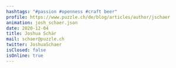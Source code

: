 ```yaml
---
hashtags: "#passion #openness #craft beer"
profile: https://www.puzzle.ch/de/blog/articles/author/jschaer
animation: josh_schaer.json
date: 2020-12-04
title: Joshua Schär
mail: schaer@puzzle.ch
twitter: JoshuaSchaer
isClosed: false
isOnline: true
---
```

